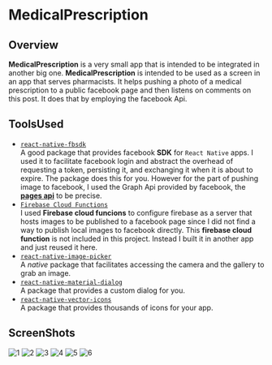 # MedicalPrescription

## Overview
**MedicalPrescription** is a very small app that is intended to be integrated in another big one. **MedicalPrescription** is intended to be used as a screen in an app that serves pharmacists. It helps pushing a photo of a medical prescription to a public facebook page and then listens on comments on this post. It does that by employing the facebook Api.

## ToolsUsed
* [` react-native-fbsdk `](https://www.npmjs.com/package/react-native-fbsdk)  
A good package that provides facebook **SDK** for ` React Native ` apps. I used it to facilitate facebook login and abstract the overhead of requesting a token, persisting it, and exchanging it when it is about to expire. The package does this for you. However for the part of pushing image to facebook, I used the Graph Api provided by facebook, the [**pages api**](https://developers.facebook.com/docs/pages/) to be precise.
* [` Firebase Cloud Functions `](https://firebase.google.com/docs/functions)  
I used **Firebase cloud funcions** to configure firebase as a server that hosts images to be published to a facebook page since I did not find a way to publish local images to facebook directly. This **firebase cloud function** is not included in this project. Instead I built it in another app and just reused it here. 
* [` react-native-image-picker `](https://www.npmjs.com/package/react-native-image-picker-m)  
A *native* package that facilitates accessing the camera and the gallery to grab an image.
* [` react-native-material-dialog `](https://www.npmjs.com/package/react-native-material-dialog)  
A package that provides a custom dialog for you.
* [` react-native-vector-icons `](https://www.npmjs.com/package/react-native-vector-icons)  
A package that provides thousands of icons for your app.

## ScreenShots
![1](https://github.com/hossamnasser938/MedicalPrescription/tree/master/screenshots/1.png)
![2](https://github.com/hossamnasser938/MedicalPrescription/tree/master/screenshots/2.png)
![3](https://github.com/hossamnasser938/MedicalPrescription/tree/master/screenshots/3.png)
![4](https://github.com/hossamnasser938/MedicalPrescription/tree/master/screenshots/4.png)
![5](https://github.com/hossamnasser938/MedicalPrescription/tree/master/screenshots/5.png)
![6](https://github.com/hossamnasser938/MedicalPrescription/tree/master/screenshots/6.png)